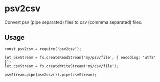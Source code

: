 # psv2csv
Convert psv (pipe separated) files to csv (commma separated) files.

## Usage
	const psv2csv = require('psv2csv');

	let psvStream = fs.createReadStream('my/psv/file', { encoding: 'utf8' });
	let csvStream = fs.createWriteStream('my/csv/file');

	psvStream.pipe(psv2csv()).pipe(csvStream);
